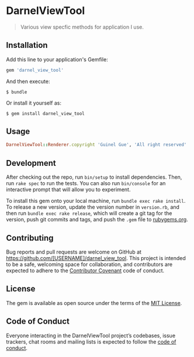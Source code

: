 # DarnelViewTool

>Various view specfic methods for application I use.

## Installation

Add this line to your application's Gemfile:

```ruby
gem 'darnel_view_tool'
```

And then execute:

    $ bundle

Or install it yourself as:

    $ gem install darnel_view_tool

## Usage
```ruby
DarnelViewTool::Renderer.copyright 'Guinel Gue', 'All right reserved'
```

## Development

After checking out the repo, run `bin/setup` to install dependencies. Then, run `rake spec` to run the tests. You can also run `bin/console` for an interactive prompt that will allow you to experiment.

To install this gem onto your local machine, run `bundle exec rake install`. To release a new version, update the version number in `version.rb`, and then run `bundle exec rake release`, which will create a git tag for the version, push git commits and tags, and push the `.gem` file to [rubygems.org](https://rubygems.org).

## Contributing

Bug reports and pull requests are welcome on GitHub at https://github.com/[USERNAME]/darnel_view_tool. This project is intended to be a safe, welcoming space for collaboration, and contributors are expected to adhere to the [Contributor Covenant](http://contributor-covenant.org) code of conduct.

## License

The gem is available as open source under the terms of the [MIT License](https://opensource.org/licenses/MIT).

## Code of Conduct

Everyone interacting in the DarnelViewTool project’s codebases, issue trackers, chat rooms and mailing lists is expected to follow the [code of conduct](https://github.com/[USERNAME]/darnel_view_tool/blob/master/CODE_OF_CONDUCT.md).
